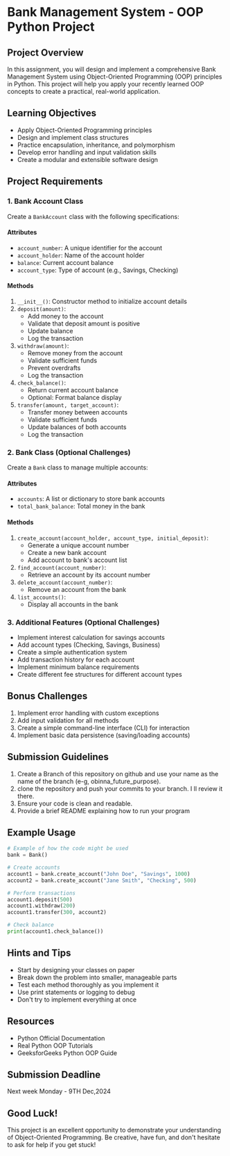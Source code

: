 # Bank Management System - OOP Python Project

## Project Overview
In this assignment, you will design and implement a comprehensive Bank Management System using Object-Oriented Programming (OOP) principles in Python. This project will help you apply your recently learned OOP concepts to create a practical, real-world application.

## Learning Objectives
- Apply Object-Oriented Programming principles
- Design and implement class structures
- Practice encapsulation, inheritance, and polymorphism
- Develop error handling and input validation skills
- Create a modular and extensible software design

## Project Requirements

### 1. Bank Account Class
Create a `BankAccount` class with the following specifications:

#### Attributes
- `account_number`: A unique identifier for the account
- `account_holder`: Name of the account holder
- `balance`: Current account balance
- `account_type`: Type of account (e.g., Savings, Checking)

#### Methods
1. `__init__()`: Constructor method to initialize account details
2. `deposit(amount)`: 
   - Add money to the account
   - Validate that deposit amount is positive
   - Update balance
   - Log the transaction
3. `withdraw(amount)`:
   - Remove money from the account
   - Validate sufficient funds
   - Prevent overdrafts
   - Log the transaction
4. `check_balance()`: 
   - Return current account balance
   - Optional: Format balance display
5. `transfer(amount, target_account)`:
   - Transfer money between accounts
   - Validate sufficient funds
   - Update balances of both accounts
   - Log the transaction

### 2. Bank Class (Optional Challenges)
Create a `Bank` class to manage multiple accounts:

#### Attributes
- `accounts`: A list or dictionary to store bank accounts
- `total_bank_balance`: Total money in the bank

#### Methods
1. `create_account(account_holder, account_type, initial_deposit)`:
   - Generate a unique account number
   - Create a new bank account
   - Add account to bank's account list
2. `find_account(account_number)`:
   - Retrieve an account by its account number
3. `delete_account(account_number)`:
   - Remove an account from the bank
4. `list_accounts()`:
   - Display all accounts in the bank

### 3. Additional Features (Optional Challenges)
- Implement interest calculation for savings accounts
- Add account types (Checking, Savings, Business)
- Create a simple authentication system
- Add transaction history for each account
- Implement minimum balance requirements
- Create different fee structures for different account types

## Bonus Challenges
1. Implement error handling with custom exceptions
2. Add input validation for all methods
3. Create a simple command-line interface (CLI) for interaction
4. Implement basic data persistence (saving/loading accounts)

## Submission Guidelines
1. Create a Branch of this repository on github and use your name as the name of the branch (e-g, obinna_future_purpose). 
2. clone the repository and push your commits to  your branch. I ll review it there.
3. Ensure your code is clean and readable.
4. Provide a brief README explaining how to run your program

## Example Usage
```python
# Example of how the code might be used
bank = Bank()

# Create accounts
account1 = bank.create_account("John Doe", "Savings", 1000)
account2 = bank.create_account("Jane Smith", "Checking", 500)

# Perform transactions
account1.deposit(500)
account1.withdraw(200)
account1.transfer(300, account2)

# Check balance
print(account1.check_balance())
```

## Hints and Tips
- Start by designing your classes on paper
- Break down the problem into smaller, manageable parts
- Test each method thoroughly as you implement it
- Use print statements or logging to debug
- Don't try to implement everything at once

## Resources
- Python Official Documentation
- Real Python OOP Tutorials
- GeeksforGeeks Python OOP Guide

## Submission Deadline
Next week Monday - 9TH Dec,2024

## Good Luck!
This project is an excellent opportunity to demonstrate your understanding of Object-Oriented Programming. Be creative, have fun, and don't hesitate to ask for help if you get stuck!
